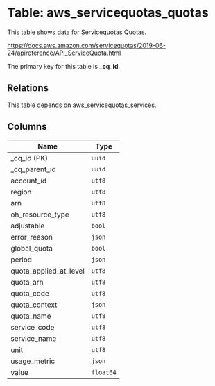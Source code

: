 # Table: aws_servicequotas_quotas

This table shows data for Servicequotas Quotas.

https://docs.aws.amazon.com/servicequotas/2019-06-24/apireference/API_ServiceQuota.html

The primary key for this table is **_cq_id**.

## Relations

This table depends on [aws_servicequotas_services](aws_servicequotas_services.md).

## Columns

| Name          | Type          |
| ------------- | ------------- |
|_cq_id (PK)|`uuid`|
|_cq_parent_id|`uuid`|
|account_id|`utf8`|
|region|`utf8`|
|arn|`utf8`|
|oh_resource_type|`utf8`|
|adjustable|`bool`|
|error_reason|`json`|
|global_quota|`bool`|
|period|`json`|
|quota_applied_at_level|`utf8`|
|quota_arn|`utf8`|
|quota_code|`utf8`|
|quota_context|`json`|
|quota_name|`utf8`|
|service_code|`utf8`|
|service_name|`utf8`|
|unit|`utf8`|
|usage_metric|`json`|
|value|`float64`|
